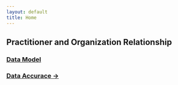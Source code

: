 ```yaml
---
layout: default
title: Home
---
```


## Practitioner and Organization Relationship

### <a href="{{ '/feature1' | relative_url }}">Data Model</a>
### <a href="{{ '/feature2' | relative_url }}">Data Accurace →</a>
